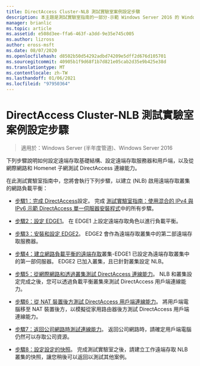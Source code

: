 ```yaml
---
title: DirectAccess Cluster-NLB 測試實驗室案例設定步驟
description: 本主題是測試實驗室指南的一部分-示範 Windows Server 2016 的 Windows NLB 叢集中的 DirectAccess
manager: brianlic
ms.topic: article
ms.assetid: e508d3ee-ffa6-463f-a3dd-9e35e745c005
ms.author: lizross
author: eross-msft
ms.date: 08/07/2020
ms.openlocfilehash: d8502b50d54292adbd74209e5dff2d676d105701
ms.sourcegitcommit: 40905b1f9d68f1b7d821e05cab2d35e9b425e38d
ms.translationtype: MT
ms.contentlocale: zh-TW
ms.lasthandoff: 01/06/2021
ms.locfileid: "97950364"
---
```

# <a name="steps-for-configuring-the-directaccess-cluster-nlb-test-lab"></a>DirectAccess Cluster-NLB 測試實驗室案例設定步驟

>適用於：Windows Server (半年度管道)、Windows Server 2016

下列步驟說明如何設定遠端存取基礎結構、設定遠端存取服務器和用戶端，以及從網際網路和 Homenet 子網測試 DirectAccess 連線能力。

在此測試實驗室指南中，您將會執行下列步驟，以建立 (NLB) 啟用遠端存取叢集的網路負載平衡：

-   [步驟1：完成 DirectAccess](STEP-1-Complete-the-DirectAccess-Configuration.md)設定。 完成 [測試實驗室指南：使用混合的 IPv4 與 IPv6 示範 DirectAccess 單一伺服器安裝程式](https://go.microsoft.com/fwlink/p/?LinkId=237004)中的所有步驟。

-   [步驟2：設定 EDGE1](STEP-2-Configure-EDGE1.md)。 在 EDGE1 上設定遠端存取角色以進行負載平衡。

-   [步驟3：安裝和設定 EDGE2](STEP-3-Install-and-Configure-EDGE2.md)。 EDGE2 會作為遠端存取叢集中的第二部遠端存取服務器。

-   [步驟4：建立網路負載平衡的遠端存取](STEP-4-Create-the-Network-Load-Balanced-Remote-Access-Cluster.md)叢集-EDGE1 已設定為遠端存取叢集中的第一部伺服器。 EDGE2 已加入叢集，且已針對叢集設定 NLB。

-   [步驟5：從網際網路和透過叢集測試 DirectAccess 連線能力](STEP-5-Test-DirectAccess-Connectivity-from-the-Internet-and-Through-the-Cluster.md)。 NLB 和叢集設定完成之後，您可以透過負載平衡叢集來測試 DirectAccess 用戶端連線能力。

-   [步驟6：從 NAT 裝置後方測試 DirectAccess 用戶端連線能力](STEP-6-Test-DirectAccess-Client-Connectivity-from-Behind-a-NAT-Device.md)。 將用戶端電腦移至 NAT 裝置後方，以模擬從家用路由器後方測試 DirectAccess 用戶端連線能力。

-   [步驟7：返回公司網路時測試連線能力](STEP-7-Test-Connectivity-When-Returning-to-the-Corpnet.md)。 返回公司網路時，請確定用戶端電腦仍然可以存取公司資源。

-   [步驟8：設定設定的快照](da-cluster-nlb-s8-snapshot.md)。 完成測試實驗室之後，請建立工作遠端存取 NLB 叢集的快照，讓您稍後可以返回以測試其他案例。



